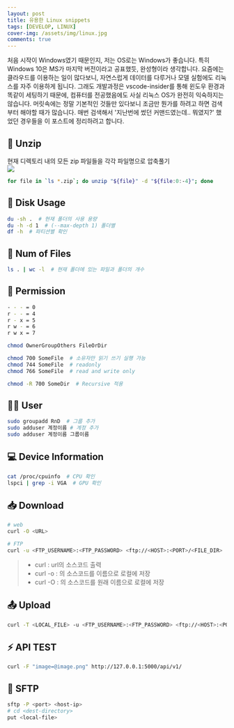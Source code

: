 ```yaml
---
layout: post
title: 유용한 Linux snippets
tags: [DEVELOP, LINUX]
cover-img: /assets/img/linux.jpg
comments: true
---
```


처음 시작이 Windows였기 때문인지, 저는 OS로는 Windows가 좋습니다. 특히 Windows 10은 MS가 마지막 버전이라고 공표했듯, 완성형이라 생각합니다. 요즘에는 클라우드를 이용하는 일이 많다보니, 자연스럽게 데이터를 다루거나 모델 실험에도 리눅스를 자주 이용하게 됩니다. 그래도 개발과정은 vscode-insider를 통해 윈도우 환경과 똑같이 세팅하기 때문에, 컴퓨터를 전공했음에도 사실 리눅스 OS가 완전히 익숙하지는 않습니다. 머릿속에는 정말 기본적인 것들만 있다보니 조금만 뭔가를 하려고 하면 검색부터 해야할 때가 많습니다. 매번 검색해서 '지난번에 썼던 커맨드였는데.. 뭐였지?' 했었던 경우들을 이 포스트에 정리하려고 합니다.

## 🔧 Unzip  
현재 디렉토리 내의 모든 zip 파일들을 각각 파일명으로 압축풀기  
![](https://www.dropbox.com/s/5gfgb1754wfqbi2/%EA%B0%81%EA%B0%81_%ED%8C%8C%EC%9D%BC%EB%AA%85_%ED%8F%B4%EB%8D%94%EC%97%90_%ED%92%80%EA%B8%B0.jpg?raw=1)    
```bash  
for file in `ls *.zip`; do unzip "${file}" -d "${file:0:-4}"; done
```

## 💾 Disk Usage  
```bash  
du -sh .  # 현재 폴더의 사용 용량
du -h -d 1  # (--max-depth 1) 폴더별
df -h  # 파티션별 확인  
```

## 🎫 Num of Files  
```bash  
ls . | wc -l  # 현재 폴더에 있는 파일과 폴더의 개수
```  

## 🔏 Permission 
```bash  
- - - = 0
r - - = 4
r - x = 5
r w - = 6
r w x = 7

chmod OwnerGroupOthers FileOrDir

chmod 700 SomeFile  # 소유자만 읽기 쓰기 실행 가능
chmod 744 SomeFile  # readonly
chmod 766 SomeFile  # read and write only

chmod -R 700 SomeDir  # Recursive 적용  
```

## 🙋‍♂️ User  
```bash
sudo groupadd RnD  # 그룹 추가
sudo adduser 계정이름 # 계정 추가
sudo adduser 계정이름 그룹이름   

```

## 💻 Device Information  
```bash
cat /proc/cpuinfo  # CPU 확인
lspci | grep -i VGA  # GPU 확인
```

## 📥 Download  
```bash
# web
curl -O <URL>

# FTP
curl -u <FTP_USERNAME>:<FTP_PASSWORD> <ftp://<HOST>:<PORT>/<FILE_DIR>
```  

> - curl <url> : url의 소스코드 출력  
> - curl -o <filename> <url> : <url>의 소스코드를 <filename> 이름으로 로컬에 저장
> - curl -O <url> : <url>의 소스코드를 원래 이름으로 로컬에 저장

## 📤 Upload
```bash
curl -T <LOCAL_FILE> -u <FTP_USERNAME>:<FTP_PASSWORD> <ftp://<HOST>:<PORT>/<FILE_DIR>
```  

## ⚡ API TEST  
```bash
curl -F "image=@image.png" http://127.0.0.1:5000/api/v1/
```

## 📡 SFTP

```bash
sftp -P <port> <host-ip>
# cd <dest-directory>
put <local-file>
```